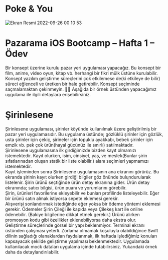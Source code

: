 # Poke & You
![Ekran Resmi 2022-09-26 00 10 53](https://user-images.githubusercontent.com/49480936/192165919-403713f7-2e2e-4738-bb47-4a1003d9f46c.png)

# Pazarama iOS Bootcamp – Hafta 1 – Ödev  
Bir konsept üzerine kurulu pazar yeri uygulaması yapacağız. Bu konsept bir film, anime, video
oyun, kitap vb. herhangi bir fikri mülk üstüne kurulabilir. Konsept yazılım geliştirme
süreçlerini çok etkilemese de(ki etkileye de bilir) süreci eğlenceli ve üretken bir hale
getirebilir. Konsept seçiminde saçmalamaktan çekinmeyin. 🤘🏻
Aşağıda bir örnek üstünden yapacağımız uygulama ile ilgili detaylara erişebilirsiniz.  

# Şirinlesene  
Şirinlesene uygulaması, şirinler köyünde kullanılmak üzere geliştirilmiş bir pazar yeri
uygulamasıdır. Bu uygulama üstünde; gözlüklü şirinler için gözlük, usta şirinler için çekiç,
şirineler için topuklu ayakkabı, bebek şirinler için emzik vb. pek çok ürün(hayal gücünüz ile
sınırlı) satılmaktadır.  
Şirinlesene uygulamasına ilk girdiğimizde bizden kayıt olmamızı istemektedir. Kayıt olurken,
isim, cinsiyet, yaş, ve meslek(Bunlar şirin sıfatlarınadan oluşan statik bir liste olabilir.) alanı
seçimleri yapmamızı istemektedir.  
Kayıt işleminden sonra Şirinlesene uygulamasının ana ekranını görürüz. Bu ekranda şirinin
kayıt olurken girdiği bilgiler göz önünde bulundurularak listelenir.
Şirin ürünü seçtiğinde ürün detay ekranına gider. Ürün detay ekranında; satıcı bilgisi, ürün
puanı ve yorumlarını görebilir.  
Şirin, ürünleri favorilerine ekleyebilir ve bunları profilinde listeleyebilir. Eğer bir ürünü satın
almak istiyorsa sepete eklemesi gerekir.  
Alışverişi sonlandırmak istediğinde eğer yoksa bir ödeme yöntemi eklemesi gerekir.
Ödemeler Şirin Çileği ile kapıda veya Çilekeş kart ile online ödenebilir. (Bakiye bilgilerine
dikkat etmek gerekir.) Ürünü alırken promosyon kodu gibi özellikler eklenebiliyorsa daha
ekstra olur.  
Geliştirme süreçlerinde görsel bir yapı beklenmiyor. Terminal ekranı üstünden çalışması
yeterli. Zorlama olmamak koşuluyla olabildiğince Swift dilinin sağladığı olanaklardan
faydalanmak, ilk haftada işlediğimiz konuları kapsayacak şekilde geliştirme yapılması
beklenmektedir. Uygulamada kullanılacak mock dataları uygulama içinde tutabilirsiniz.
Yukarıdaki örnek daha da detaylandırılabilir.  
